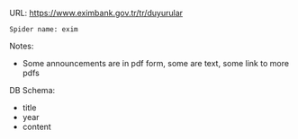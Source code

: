 URL: https://www.eximbank.gov.tr/tr/duyurular

    Spider name: exim

Notes:
- Some announcements are in pdf form, some are text, some link to more pdfs

DB Schema:
- title
- year
- content